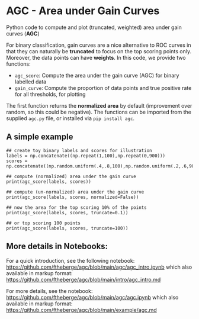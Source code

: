 # AGC - Area under Gain Curves
Python code to compute and plot (truncated, weighted) area under gain curves (**AGC**)

For binary classification, gain curves are a nice alternative to ROC curves in that they can naturally be **truncated** to focus on the top scoring points only.
Moreover, the data points can have **weights**. In this code, we provide two functions:

* `agc_score`: Compute the area under the gain curve (AGC) for binary labelled data
* `gain_curve`: Compute the proportion of data points and true positive rate for all thresholds, for plotting

The first function returns the **normalized area** by default (improvement over random, so this could be negative).
The functions can be imported from the supplied `agc.py` file, or installed via `pip install agc`.

## A simple example

```
## create toy binary labels and scores for illustration
labels = np.concatenate((np.repeat(1,100),np.repeat(0,900)))
scores = np.concatenate((np.random.uniform(.4,.8,100),np.random.uniform(.2,.6,900)))

## compute (normalized) area under the gain curve
print(agc_score(labels, scores))

## compute (un-normalized) area under the gain curve
print(agc_score(labels, scores, normalized=False))

## now the area for the top scoring 10% of the points
print(agc_score(labels, scores, truncate=0.1))

## or top scoring 100 points
print(agc_score(labels, scores, truncate=100))
```

## More details in Notebooks:

For a quick introduction, see the following notebook: https://github.com/ftheberge/agc/blob/main/agc/agc_intro.ipynb which also available in markup format: https://github.com/ftheberge/agc/blob/main/intro/agc_intro.md

For more details, see the notebook: https://github.com/ftheberge/agc/blob/main/agc/agc.ipynb which also available in markup format: https://github.com/ftheberge/agc/blob/main/example/agc.md
